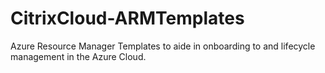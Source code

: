 # CitrixCloud-ARMTemplates
Azure Resource Manager Templates to aide in onboarding to and lifecycle management in the Azure Cloud.
